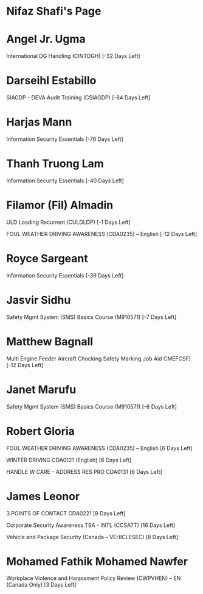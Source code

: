 # Nifaz Shafi's Page




# Angel Jr. Ugma


International DG Handling (CINTDGH) [-32 Days Left]



# Darseihl Estabillo


SIAGDP - DEVA Audit Training (CSIAGDP) [-84 Days Left]



# Harjas Mann


Information Security Essentials [-76 Days Left]



# Thanh Truong Lam


Information Security Essentials [-40 Days Left]



# Filamor (Fil) Almadin


ULD Loading Recurrent (CULDLDP) [-1 Days Left]

FOUL WEATHER DRIVING AWARENESS (CDA0235) – English [-12 Days Left]



# Royce Sargeant


Information Security Essentials [-39 Days Left]



# Jasvir Sidhu


Safety Mgmt System (SMS) Basics Course (M910571) [-7 Days Left]



# Matthew Bagnall


Multi Engine Feeder Aircraft Chocking Safety Marking Job Aid  CMEFCSF) [-12 Days Left]



# Janet Marufu


Safety Mgmt System (SMS) Basics Course (M910571) [-6 Days Left]



# Robert Gloria


FOUL WEATHER DRIVING AWARENESS (CDA0235) – English [6 Days Left]

WINTER DRIVING CDA0121 (English) [6 Days Left]

HANDLE W CARE - ADDRESS RES PRO CDA0131 [6 Days Left]



# James Leonor


3 POINTS OF CONTACT CDA0221 [8 Days Left]

Corporate Security Awareness TSA - INTL (CCSATT) [16 Days Left]

Vehicle and Package Security (Canada – VEHICLESEC) [8 Days Left]



# Mohamed Fathik Mohamed Nawfer


Workplace Violence and Harassment Policy Review (CWPVHEN) – EN (Canada Only) [3 Days Left]



